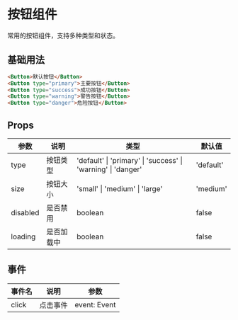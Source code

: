 # 按钮组件

常用的按钮组件，支持多种类型和状态。

## 基础用法

```html
<Button>默认按钮</Button>
<Button type="primary">主要按钮</Button>
<Button type="success">成功按钮</Button>
<Button type="warning">警告按钮</Button>
<Button type="danger">危险按钮</Button>
```

## Props

| 参数 | 说明 | 类型 | 默认值 |
|------|------|------|--------|
| type | 按钮类型 | 'default' \| 'primary' \| 'success' \| 'warning' \| 'danger' | 'default' |
| size | 按钮大小 | 'small' \| 'medium' \| 'large' | 'medium' |
| disabled | 是否禁用 | boolean | false |
| loading | 是否加载中 | boolean | false |

## 事件

| 事件名 | 说明 | 参数 |
|--------|------|------|
| click | 点击事件 | event: Event |
